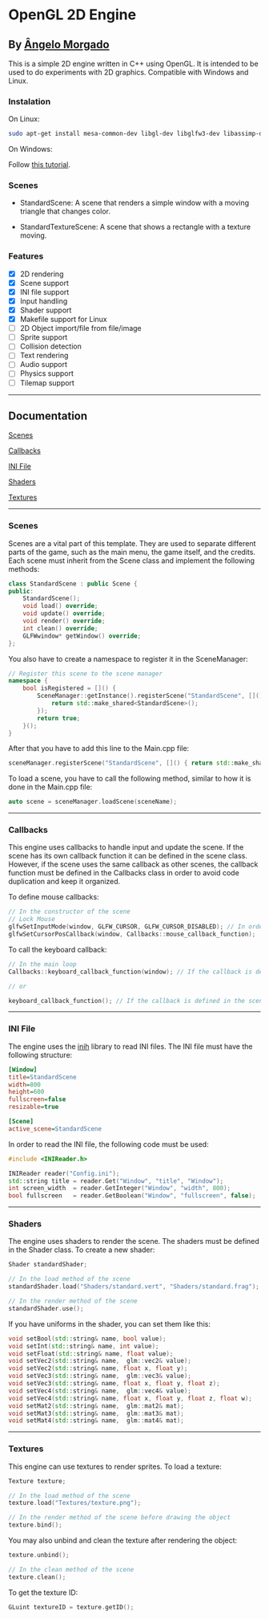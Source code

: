 # OpenGL 2D Engine
## By [Ângelo Morgado](https://github.com/angelomorgado)

This is a simple 2D engine written in C++ using OpenGL. It is intended to be used to do experiments with 2D graphics. Compatible with Windows and Linux.

### Instalation

On Linux:
    
```bash
sudo apt-get install mesa-common-dev libgl-dev libglfw3-dev libassimp-dev libxrandr-dev libxi-dev libxxf86vm-dev libxcursor-dev libxinerama-dev libxext-dev libxrender-dev libglu1-mesa-dev
```

On Windows:

Follow [this tutorial](https://code.visualstudio.com/docs/cpp/config-mingw).
    
### Scenes

- StandardScene: A scene that renders a simple window with a moving triangle that changes color.

- StandardTextureScene: A scene that shows a rectangle with a texture moving.

### Features

- [x] 2D rendering
- [x] Scene support
- [x] INI file support
- [x] Input handling
- [x] Shader support
- [x] Makefile support for Linux
- [ ] 2D Object import/file from file/image
- [ ] Sprite support
- [ ] Collision detection
- [ ] Text rendering
- [ ] Audio support
- [ ] Physics support
- [ ] Tilemap support

---
## Documentation

[Scenes](#scenes)

[Callbacks](#callbacks)

[INI File](#ini-file)

[Shaders](#shaders)

[Textures](#textures)

---

### Scenes

Scenes are a vital part of this template. They are used to separate different parts of the game, such as the main menu, the game itself, and the credits. Each scene must inherit from the Scene class and implement the following methods:

```cpp
class StandardScene : public Scene {
public:
    StandardScene();
    void load() override;
    void update() override;
    void render() override;
    int clean() override;
    GLFWwindow* getWindow() override;
};
```

You also have to create a namespace to register it in the SceneManager:

```cpp
// Register this scene to the scene manager
namespace {
    bool isRegistered = []() {
        SceneManager::getInstance().registerScene("StandardScene", []() -> std::shared_ptr<Scene> {
            return std::make_shared<StandardScene>();
        });
        return true;
    }();
}
```

After that you have to add this line to the Main.cpp file:

```cpp
sceneManager.registerScene("StandardScene", []() { return std::make_shared<StandardScene>(); });
```

To load a scene, you have to call the following method, similar to how it is done in the Main.cpp file:

```cpp
auto scene = sceneManager.loadScene(sceneName);
```
---

### Callbacks

This engine uses callbacks to handle input and update the scene. If the scene has its own callback function it can be defined in the scene class. However, if the scene uses the same callback as other scenes, the callback function must be defined in the Callbacks class in order to avoid code duplication and keep it organized.

To define mouse callbacks:
```cpp
// In the constructor of the scene
// Lock Mouse
glfwSetInputMode(window, GLFW_CURSOR, GLFW_CURSOR_DISABLED); // In order to lock the mouse in the window (Optional)
glfwSetCursorPosCallback(window, Callbacks::mouse_callback_function);
```

To call the keyboard callback:
```cpp
// In the main loop
Callbacks::keyboard_callback_function(window); // If the callback is defined in the Callbacks class

// or 

keyboard_callback_function(); // If the callback is defined in the scene class
```
---

### INI File

The engine uses the [inih](https://github.com/benhoyt/inih) library to read INI files. The INI file must have the following structure:

```ini
[Window]
title=StandardScene
width=800
height=600
fullscreen=false
resizable=true

[Scene]
active_scene=StandardScene
```

In order to read the INI file, the following code must be used:

```cpp
#include <INIReader.h>

INIReader reader("Config.ini");
std::string title = reader.Get("Window", "title", "Window");
int screen_width  = reader.GetInteger("Window", "width", 800);
bool fullscreen   = reader.GetBoolean("Window", "fullscreen", false);
```

---

### Shaders

The engine uses shaders to render the scene. The shaders must be defined in the Shader class. To create a new shader:

```cpp
Shader standardShader;

// In the load method of the scene
standardShader.load("Shaders/standard.vert", "Shaders/standard.frag"); // You can also load a geometry shader but it is optional

// In the render method of the scene
standardShader.use();
```

If you have uniforms in the shader, you can set them like this:

```cpp
void setBool(std::string& name, bool value);
void setInt(std::string& name, int value);
void setFloat(std::string& name, float value);
void setVec2(std::string& name,  glm::vec2& value);
void setVec2(std::string& name, float x, float y);
void setVec3(std::string& name,  glm::vec3& value);
void setVec3(std::string& name, float x, float y, float z);
void setVec4(std::string& name,  glm::vec4& value);
void setVec4(std::string& name, float x, float y, float z, float w);
void setMat2(std::string& name,  glm::mat2& mat);
void setMat3(std::string& name,  glm::mat3& mat);
void setMat4(std::string& name,  glm::mat4& mat);
```

---

### Textures

This engine can use textures to render sprites. To load a texture:
    
```cpp
Texture texture;

// In the load method of the scene
texture.load("Textures/texture.png");

// In the render method of the scene before drawing the object
texture.bind();
```

You may also unbind and clean the texture after rendering the object:

```cpp
texture.unbind();

// In the clean method of the scene
texture.clean();
```

To get the texture ID:

```cpp
GLuint textureID = texture.getID();
```
